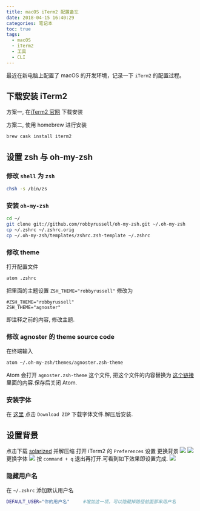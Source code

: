 ```yaml
---
title: macOS iTerm2 配置备忘
date: 2018-04-15 16:40:29
categories: 笔记本
toc: true
tags:
  - macOS
  - iTerm2
  - 工具
  - CLI
---
```


最近在新电脑上配置了 macOS 的开发环境，记录一下 `iTerm2` 的配置过程。

## 下载安装 iTerm2
方案一, 在[iTerm2 官网](https://www.iterm2.com/) 下载安装

方案二, 使用 homebrew 进行安装

```bash
brew cask install iterm2
```

## 设置 zsh 与 oh-my-zsh

### 修改 `shell` 为 `zsh`

```bash
chsh -s /bin/zs
```

<!-- more -->

### 安装 `oh-my-zsh`

```bash
cd ~/
git clone git://github.com/robbyrussell/oh-my-zsh.git ~/.oh-my-zsh
cp ~/.zshrc ~/.zshrc.orig
cp ~/.oh-my-zsh/templates/zshrc.zsh-template ~/.zshrc
```

### 修改 theme
打开配置文件

```bash
atom .zshrc
```

把里面的主题设置 `ZSH_THEME="robbyrussell"` 修改为

```
#ZSH_THEME="robbyrussell"
ZSH_THEME="agnoster"
```

即注释之前的内容, 修改主题.

### 修改 agnoster 的 theme source code
在终端输入

```bash
atom ~/.oh-my-zsh/themes/agnoster.zsh-theme
```

Atom 会打开 `agnoster.zsh-theme` 这个文件, 把这个文件的内容替换为 [这个链接](https://gist.github.com/agnoster/3712874/raw/c3107c06c04fb42b0ca27b0a81b15854819969c6/agnoster.zsh-theme ) 里面的内容.保存后关闭 Atom.

### 安装字体
在 [这里](https://gist.github.com/qrush/1595572) 点击 `Download ZIP` 下载字体文件.解压后安装.

## 设置背景
点击下载 [solarized](http://ethanschoonover.com/solarized/files/solarized.zip) 并解压缩
打开 iTerm2 的 `Preferences` 设置
更换背景
![](/images/article/1740122.jpg)
![](/images/article/30339310.jpg)
更换字体
![](/images/article/98871498.jpg)
按 `command + q` 退出再打开.可看到如下效果即设置完成.
![](/images/article/34191125.jpg)

### 隐藏用户名

在 `~/.zshrc` 添加默认用户名

```bash
DEFAULT_USER="你的用户名"     #增加这一项，可以隐藏掉路径前面那串用户名
```
